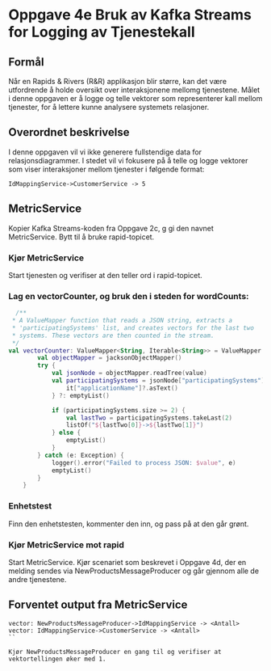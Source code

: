 # Oppgave 4e Bruk av Kafka Streams for Logging av Tjenestekall

##  Formål
Når en Rapids & Rivers (R&R) applikasjon blir større, kan det være utfordrende å holde oversikt over interaksjonene mellomg tjenestene. Målet i denne oppgaven er å logge og telle vektorer som representerer kall mellom tjenester, for å lettere kunne analysere systemets relasjoner.

## Overordnet beskrivelse
I denne oppgaven vil vi ikke generere fullstendige data for relasjonsdiagrammer. I stedet vil vi fokusere på å telle og logge vektorer som viser interaksjoner mellom tjenester i følgende format:
```
IdMappingService->CustomerService -> 5
```

## MetricService
Kopier Kafka Streams-koden fra Oppgave 2c, g gi den navnet MetricService. Bytt til å bruke rapid-topicet.

### Kjør MetricService
Start tjenesten og verifiser at den teller ord i rapid-topicet.

### Lag en vectorCounter, og bruk den i steden for wordCounts:
```kotlin
  /**
 * A ValueMapper function that reads a JSON string, extracts a
 * 'participatingSystems' list, and creates vectors for the last two
 * systems. These vectors are then counted in the stream.
 */
val vectorCounter: ValueMapper<String, Iterable<String>> = ValueMapper { value ->
        val objectMapper = jacksonObjectMapper()
        try {
            val jsonNode = objectMapper.readTree(value)
            val participatingSystems = jsonNode["participatingSystems"]?.mapNotNull {
                it["applicationName"]?.asText()
            } ?: emptyList()

            if (participatingSystems.size >= 2) {
                val lastTwo = participatingSystems.takeLast(2)
                listOf("${lastTwo[0]}->${lastTwo[1]}")
            } else {
                emptyList()
            }
        } catch (e: Exception) {
            logger().error("Failed to process JSON: $value", e)
            emptyList()
        }
    }
```

### Enhetstest
Finn den enhetstesten, kommenter den inn, og pass på at den går grønt.

### Kjør MetricService mot rapid
Start MetricService.
Kjør scenariet som beskrevet i Oppgave 4d, 
der en melding sendes via NewProductsMessageProducer og går gjennom alle de andre tjenestene.

## Forventet output fra MetricService
````
vector: NewProductsMessageProducer->IdMappingService -> <Antall>
vector: IdMappingService->CustomerService -> <Antall>
``

Kjør NewProductsMessageProducer en gang til og verifiser at vektortellingen øker med 1.



